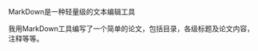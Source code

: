 <html>
<head><title>MarkDown知识</title>
</head>
<body>
<p>MarkDown是一种轻量级的文本编辑工具</p>
<p>我用MarkDown工具编写了一个简单的论文，包括目录，各级标题及论文内容，注释等等。</p>
</body>
</html>
